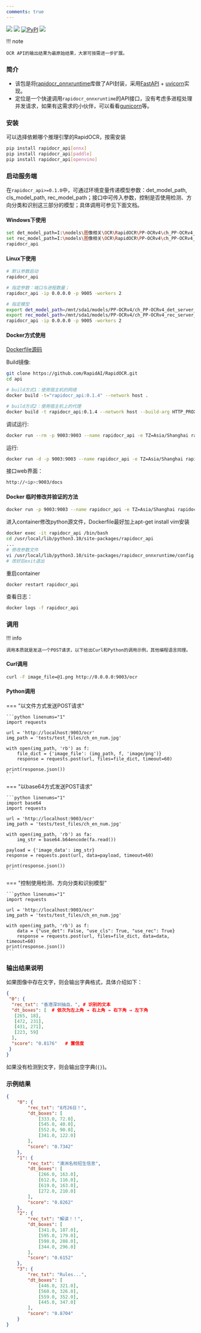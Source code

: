 ```yaml
---
comments: true
---
```


<p>
    <a href=""><img src="https://img.shields.io/badge/Python->=3.6,<3.13-aff.svg"></a>
    <a href=""><img src="https://img.shields.io/badge/OS-Linux%2C%20Win%2C%20Mac-pink.svg"></a>
    <a href="https://pypi.org/project/rapidocr-api/"><img alt="PyPI" src="https://img.shields.io/pypi/v/rapidocr-api"></a>
    <a href="https://pepy.tech/project/rapidocr_api"><img src="https://static.pepy.tech/personalized-badge/rapidocr_api?period=total&units=abbreviation&left_color=grey&right_color=blue&left_text=Downloads"></a>
</p>

!!! note

    OCR API的输出结果为最原始结果，大家可按需进一步扩展。

### 简介

- 该包是将[rapidocr_onnxruntime](./rapidocr/install.md)库做了API封装，采用[FastAPI](https://fastapi.tiangolo.com/) + [uvicorn](https://www.uvicorn.org/)实现。
- 定位是一个快速调用`rapidocr_onnxruntime`的API接口，没有考虑多进程处理并发请求，如果有这需求的小伙伴，可以看看[gunicorn](https://gunicorn.org/)等。

### 安装

可以选择依赖哪个推理引擎的RapidOCR，按需安装

```bash linenums="1"
pip install rapidocr_api[onnx]
pip install rapidocr_api[paddle]
pip install rapidocr_api[openvino]
```

### 启动服务端

在`rapidocr_api>=0.1.0`中，可通过环境变量传递模型参数：det_model_path, cls_model_path, rec_model_path；接口中可传入参数，控制是否使用检测、方向分类和识别这三部分的模型；具体调用可参见下面文档。

#### Windows下使用

```bash linenums="1"
set det_model_path=I:\models\图像相关\OCR\RapidOCR\PP-OCRv4\ch_PP-OCRv4_det_server_infer.onnx
set rec_model_path=I:\models\图像相关\OCR\RapidOCR\PP-OCRv4\ch_PP-OCRv4_rec_server_infer.onnx
rapidocr_api
```

#### Linux下使用

```bash linenums="1"
# 默认参数启动
rapidocr_api

# 指定参数：端口与进程数量；
rapidocr_api -ip 0.0.0.0 -p 9005 -workers 2

# 指定模型
export det_model_path=/mnt/sda1/models/PP-OCRv4/ch_PP-OCRv4_det_server_infer.onnx
export rec_model_path=/mnt/sda1/models/PP-OCRv4/ch_PP-OCRv4_rec_server_infer.onnx
rapidocr_api -ip 0.0.0.0 -p 9005 -workers 2
```

#### Docker方式使用

[Dockerfile源码](https://github.com/RapidAI/RapidOCR/blob/3aa4463ad20bc9dc8d8b08766d0f46d7699efc57/api/Dockerfile)

Build镜像:

```bash linenums="1"
git clone https://github.com/RapidAI/RapidOCR.git
cd api

# build方式1：使用宿主机的网络
docker build -t="rapidocr_api:0.1.4" --network host .

# build方式2：使用宿主机上的代理
docker build -t rapidocr_api:0.1.4 --network host --build-arg HTTP_PROXY=http://127.0.0.1:8888 --build-arg HTTPS_PROXY=http://127.0.0.1:8888 .
```

调试运行:

```bash linenums="1"
docker run --rm -p 9003:9003 --name rapidocr_api -e TZ=Asia/Shanghai rapidocr_api:0.1.4
```

运行:

```bash linenums="1"
docker run -d -p 9003:9003 --name rapidocr_api -e TZ=Asia/Shanghai rapidocr_api:0.1.4
```

接口web界面：

```bash linenums="1"
http://<ip>:9003/docs
```

#### Docker 临时修改并验证的方法

```bash linenums="1"
docker run -p 9003:9003 --name rapidocr_api -e TZ=Asia/Shanghai rapidocr_api:0.1.4
```

进入container修改python源文件，Dockerfile最好加上apt-get install vim安装

```bash linenums="1"
docker exec -it rapidocr_api /bin/bash
cd /usr/local/lib/python3.10/site-packages/rapidocr_api
...
# 修改参数文件
vi /usr/local/lib/python3.10/site-packages/rapidocr_onnxruntime/config.yaml
# 改好后exit退出
```

重启container

```bash linenums="1"
docker restart rapidocr_api
```

查看日志：

```bash linenums="1"
docker logs -f rapidocr_api
```

### 调用

!!! info

    调用本质就是发送一个POST请求，以下给出Curl和Python的调用示例，其他编程语言同理。

#### Curl调用

```bash linenums="1"
curl -F image_file=@1.png http://0.0.0.0:9003/ocr
```

#### Python调用

=== "以文件方式发送POST请求"

    ```python linenums="1"
    import requests

    url = 'http://localhost:9003/ocr'
    img_path = 'tests/test_files/ch_en_num.jpg'

    with open(img_path, 'rb') as f:
        file_dict = {'image_file': (img_path, f, 'image/png')}
        response = requests.post(url, files=file_dict, timeout=60)

    print(response.json())
    ```

=== "以base64方式发送POST请求"

    ```python linenums="1"
    import base64
    import requests

    url = 'http://localhost:9003/ocr'
    img_path = 'tests/test_files/ch_en_num.jpg'

    with open(img_path, 'rb') as fa:
        img_str = base64.b64encode(fa.read())

    payload = {'image_data': img_str}
    response = requests.post(url, data=payload, timeout=60)

    print(response.json())
    ```

=== "控制使用检测、方向分类和识别模型"

    ```python linenums="1"
    import requests

    url = 'http://localhost:9003/ocr'
    img_path = 'tests/test_files/ch_en_num.jpg'

    with open(img_path, 'rb') as f:
        data = {"use_det": False, "use_cls": True, "use_rec": True}
        response = requests.post(url, files=file_dict, data=data, timeout=60)
    print(response.json())
    ```

### 输出结果说明

如果图像中存在文字，则会输出字典格式，具体介绍如下：

```json linenums="1"
{
 "0": {
  "rec_txt": "香港深圳抽血，", # 识别的文本
  "dt_boxes": [  # 依次为左上角 → 右上角 → 右下角 → 左下角
   [265, 18],
   [472, 231],
   [431, 271],
   [223, 59]
  ],
  "score": "0.8176"   # 置信度
 }
}
```

如果没有检测到文字，则会输出空字典(`{}`)。

### 示例结果

```json linenums="1"
{
    "0": {
        "rec_txt": "8月26日！",
        "dt_boxes": [
            [333.0, 72.0],
            [545.0, 40.0],
            [552.0, 90.0],
            [341.0, 122.0]
        ],
        "score": "0.7342"
    },
    "1": {
        "rec_txt": "澳洲名校招生信息",
        "dt_boxes": [
            [266.0, 163.0],
            [612.0, 116.0],
            [619.0, 163.0],
            [272.0, 210.0]
        ],
        "score": "0.8262"
    },
    "2": {
        "rec_txt": "解读！！",
        "dt_boxes": [
            [341.0, 187.0],
            [595.0, 179.0],
            [598.0, 288.0],
            [344.0, 296.0]
        ],
        "score": "0.6152"
    },
    "3": {
        "rec_txt": "Rules...",
        "dt_boxes": [
            [446.0, 321.0],
            [560.0, 326.0],
            [559.0, 352.0],
            [445.0, 347.0]
        ],
        "score": "0.8704"
    }
}
```
